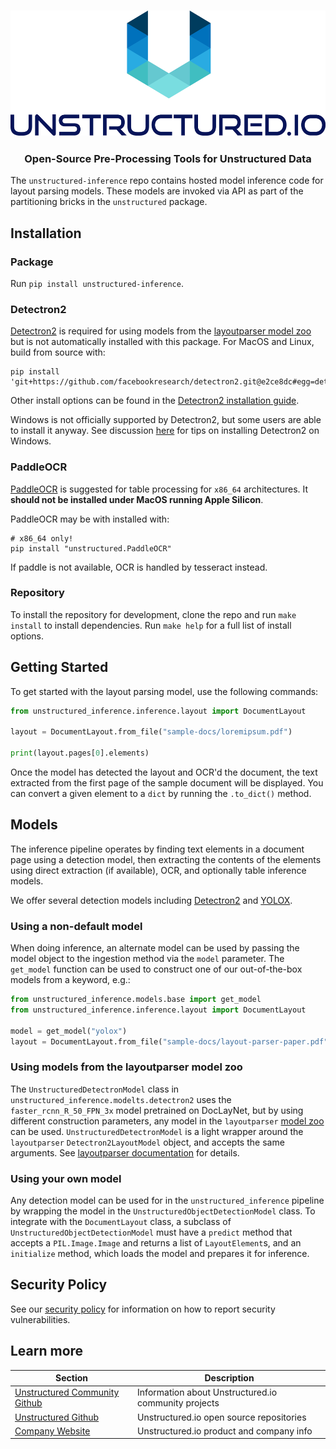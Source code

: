 <h3 align="center">
  <img
    src="https://raw.githubusercontent.com/Unstructured-IO/unstructured/main/img/unstructured_logo.png"
    height="200"
  >

</h3>

<h3 align="center">
  <p>Open-Source Pre-Processing Tools for Unstructured Data</p>
</h3>

The `unstructured-inference` repo contains hosted model inference code for layout parsing models. 
These models are invoked via API as part of the partitioning bricks in the `unstructured` package.

## Installation

### Package

Run `pip install unstructured-inference`.

### Detectron2

[Detectron2](https://github.com/facebookresearch/detectron2) is required for using models from the [layoutparser model zoo](#using-models-from-the-layoutparser-model-zoo) 
but is not automatically installed with this package. 
For MacOS and Linux, build from source with:
```shell
pip install 'git+https://github.com/facebookresearch/detectron2.git@e2ce8dc#egg=detectron2'
```
Other install options can be found in the 
[Detectron2 installation guide](https://detectron2.readthedocs.io/en/latest/tutorials/install.html).

Windows is not officially supported by Detectron2, but some users are able to install it anyway. 
See discussion [here](https://layout-parser.github.io/tutorials/installation#for-windows-users) for 
tips on installing Detectron2 on Windows.

### PaddleOCR

[PaddleOCR](https://github.com/Unstructured-IO/unstructured.PaddleOCR) is suggested for table processing for `x86_64` architectures.
It **should not be installed under MacOS running Apple Silicon**.

PaddleOCR may be with installed with:

```shell
# x86_64 only!
pip install "unstructured.PaddleOCR"
```

If paddle is not available, OCR is handled by tesseract instead.

### Repository

To install the repository for development, clone the repo and run `make install` to install dependencies.
Run `make help` for a full list of install options.

## Getting Started

To get started with the layout parsing model, use the following commands:

```python
from unstructured_inference.inference.layout import DocumentLayout

layout = DocumentLayout.from_file("sample-docs/loremipsum.pdf")

print(layout.pages[0].elements)
```

Once the model has detected the layout and OCR'd the document, the text extracted from the first 
page of the sample document will be displayed.
You can convert a given element to a `dict` by running the `.to_dict()` method.

## Models

The inference pipeline operates by finding text elements in a document page using a detection model, then extracting the contents of the elements using direct extraction (if available), OCR, and optionally table inference models.

We offer several detection models including [Detectron2](https://github.com/facebookresearch/detectron2) and [YOLOX](https://github.com/Megvii-BaseDetection/YOLOX).

### Using a non-default model

When doing inference, an alternate model can be used by passing the model object to the ingestion method via the `model` parameter. The `get_model` function can be used to construct one of our out-of-the-box models from a keyword, e.g.:
```python
from unstructured_inference.models.base import get_model
from unstructured_inference.inference.layout import DocumentLayout

model = get_model("yolox")
layout = DocumentLayout.from_file("sample-docs/layout-parser-paper.pdf", model=model)
```

### Using models from the layoutparser model zoo

The `UnstructuredDetectronModel` class in `unstructured_inference.modelts.detectron2` uses the `faster_rcnn_R_50_FPN_3x` model pretrained on DocLayNet, but by using different construction parameters, any model in the `layoutparser` [model zoo](https://layout-parser.readthedocs.io/en/latest/notes/modelzoo.html) can be used. `UnstructuredDetectronModel` is a light wrapper around the `layoutparser` `Detectron2LayoutModel` object, and accepts the same arguments. See [layoutparser documentation](https://layout-parser.readthedocs.io/en/latest/api_doc/models.html#layoutparser.models.Detectron2LayoutModel) for details.

### Using your own model

Any detection model can be used for in the `unstructured_inference` pipeline by wrapping the model in the `UnstructuredObjectDetectionModel` class. To integrate with the `DocumentLayout` class, a subclass of `UnstructuredObjectDetectionModel` must have a `predict` method that accepts a `PIL.Image.Image` and returns a list of `LayoutElement`s, and an `initialize` method, which loads the model and prepares it for inference.

## Security Policy

See our [security policy](https://github.com/Unstructured-IO/unstructured-inference/security/policy) for
information on how to report security vulnerabilities.

## Learn more

| Section | Description |
|-|-|
| [Unstructured Community Github](https://github.com/Unstructured-IO/community) | Information about Unstructured.io community projects  |
| [Unstructured Github](https://github.com/Unstructured-IO) | Unstructured.io open source repositories |
| [Company Website](https://unstructured.io) | Unstructured.io product and company info |
